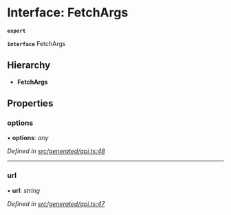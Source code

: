 # Interface: FetchArgs

**`export`** 

**`interface`** FetchArgs

## Hierarchy

* **FetchArgs**

## Properties

###  options

• **options**: *any*

*Defined in [src/generated/api.ts:48](https://github.com/mailslurp/mailslurp-client/blob/2f39d3c/src/generated/api.ts#L48)*

___

###  url

• **url**: *string*

*Defined in [src/generated/api.ts:47](https://github.com/mailslurp/mailslurp-client/blob/2f39d3c/src/generated/api.ts#L47)*
